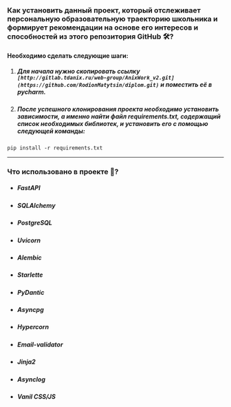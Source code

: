 ### Как установить данный проект, который отслеживает персональную образовательную траекторию школьника и формирует рекомендации на основе его интересов и способностей из этого репозитория GitHub 🛠?
#### Необходимо сделать следующие шаги:
1. ##### Для начала нужно скопировать ссылку ```[http://gitlab.tdanix.ru/web-group/AnixWork_v2.git](https://github.com/RodionMatytsin/diplom.git)``` и поместить её в pycharm.
2. ##### После успешного клонирования проекта необходимо установить зависимости, а именно найти файл requirements.txt, содержащий список необходимых библиотек, и установить его с помощью следующей команды:
```
pip install -r requirements.txt
```
___
### Что использовано в проекте 📝?
* ##### FastAPI
* ##### SQLAlchemy
* ##### PostgreSQL
* ##### Uvicorn
* ##### Alembic
* ##### Starlette
* ##### PyDantic
* ##### Asyncpg
* ##### Hypercorn
* ##### Email-validator
* ##### Jinja2
* ##### Asynclog
* ##### Vanil CSS/JS

